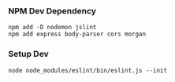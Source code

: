 ### NPM Dev Dependency
```
npm add -D nodemon jslint
npm add express body-parser cors morgan
```
### Setup Dev
```
node node_modules/eslint/bin/eslint.js --init
```

